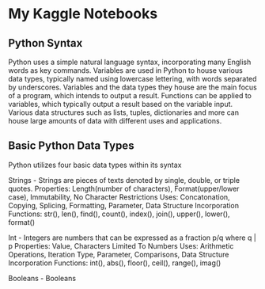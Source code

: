 # My Kaggle Notebooks

## Python Syntax
Python uses a simple natural language syntax, incorporating many English words as key commands. Variables are used in Python to house various data types, typically named using lowercase lettering, with words separated by underscores. Variables and the data types they house are the main focus of a program, which intends to output a result. Functions can be applied to variables, which typically output a result based on the variable input. Various data structures such as lists, tuples, dictionaries and more can house large amounts of data with different uses and applications.

## Basic Python Data Types
Python utilizes four basic data types within its syntax

Strings - Strings are pieces of texts denoted by single, double, or triple quotes.
    Properties: Length(number of characters), Format(upper/lower case), Immutability, No Character Restrictions
    Uses: Concatonation, Copying, Splicing, Formatting, Parameter, Data Structure Incorporation
    Functions: str(), len(), find(), count(), index(), join(), upper(), lower(), format()


Int - Integers are numbers that can be expressed as a fraction p/q where q | p
    Properties: Value, Characters Limited To Numbers
    Uses: Arithmetic Operations, Iteration Type, Parameter, Comparisons, Data Structure Incorporation
    Functions: int(), abs(), floor(), ceil(), range(), imag()

Booleans - Booleans